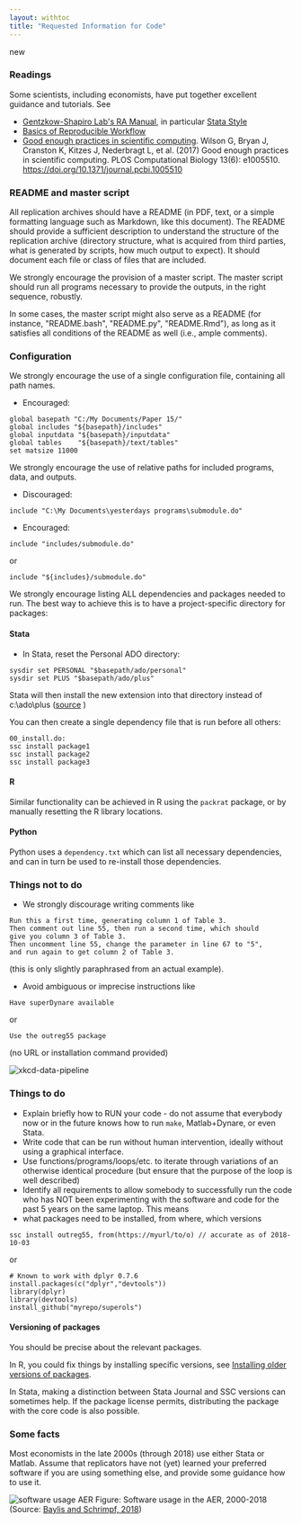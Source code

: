 ```yaml
---
layout: withtoc
title: "Requested Information for Code"
---
```


new
### Readings
Some scientists, including economists, have put together excellent guidance and tutorials. See
- [Gentzkow-Shapiro Lab's RA Manual](https://github.com/gslab-econ/ra-manual/wiki/Getting-Started), in particular [Stata Style](https://github.com/gslab-econ/ra-manual/wiki/Stata)
- [Basics of Reproducible Workflow](https://www.practicereproducibleresearch.org/core-chapters/3-basic.html)
- [Good enough practices in scientific computing](https://doi.org/10.1371/journal.pcbi.1005510 "Good enough practices in scientific computing."). Wilson G, Bryan J, Cranston K, Kitzes J, Nederbragt L, et al. (2017) Good enough practices in scientific computing. PLOS Computational Biology 13(6): e1005510. https://doi.org/10.1371/journal.pcbi.1005510

### README and master script
All replication archives should have a README (in PDF, text, or a simple formatting language such as Markdown, like this document). The README should provide a sufficient description to understand the structure of the replication archive (directory structure, what is acquired from third parties, what is generated by scripts, how much output to expect). It should document each file or class of files that are included.

We strongly encourage the provision of a master script. The master script should run all programs necessary to provide the outputs, in the right sequence, robustly.

In some cases, the master script might also serve as a README (for instance, "README.bash", "README.py", "README.Rmd"), as long as it satisfies all conditions of the README as well (i.e., ample comments).

### Configuration

We strongly encourage the use of a single configuration file, containing all path names. 
- Encouraged:
```
global basepath "C:/My Documents/Paper 15/"
global includes "${basepath}/includes"
global inputdata "${basepath}/inputdata"
global tables    "${basepath}/text/tables"
set matsize 11000
```

We strongly encourage the use of relative paths for included programs, data, and outputs.
- Discouraged:
```
include "C:\My Documents\yesterdays programs\submodule.do"
```
- Encouraged:
```
include "includes/submodule.do"
```
or
```
include "${includes}/submodule.do"
```

We strongly encourage listing ALL dependencies and packages needed to run. The best way to achieve this is to have a project-specific directory for packages:
#### Stata
- In Stata, reset the Personal ADO directory:
```
sysdir set PERSONAL "$basepath/ado/personal"
sysdir set PLUS "$basepath/ado/plus"
```

Stata will then install the new extension into that directory instead of c:\ado\plus ([source](https://www.stata.com/support/faqs/programming/personal-ado-directory/) )

You can then create a single dependency file that is run before all others:
```
00_install.do:
ssc install package1
ssc install package2
ssc install package3
```
#### R
Similar functionality can be achieved in R using the `packrat` package, or by manually resetting the R library locations.

#### Python
Python uses a `dependency.txt` which can list all necessary dependencies, and can in turn be used to re-install those dependencies.

### Things not to do
-  We strongly discourage writing comments like
```
Run this a first time, generating column 1 of Table 3.
Then comment out line 55, then run a second time, which should
give you column 3 of Table 3.
Then uncomment line 55, change the parameter in line 67 to "5",
and run again to get column 2 of Table 3.
```
(this is only slightly paraphrased from an actual example).
-  Avoid ambiguous or imprecise instructions  like
```
Have superDynare available
```
or
```
Use the outreg55 package
```
(no URL or installation command provided)

![xkcd-data-pipeline](https://imgs.xkcd.com/comics/data_pipeline.png)

### Things to do
- Explain briefly how to RUN your code - do not assume that everybody now or in the future knows how to run `make`, Matlab+Dynare, or even Stata.
-  Write code that can be run without human intervention, ideally without using a graphical interface.
-  Use functions/programs/loops/etc. to iterate through variations of an otherwise identical procedure (but ensure that the purpose of the loop is well described)
-  Identify all requirements to allow somebody to successfully run the code who has NOT been experimenting with the software and code for the past 5 years on the same laptop. This means
  -  what packages need to be installed, from where, which versions
  ```{stata}
  ssc install outreg55, from(https://myurl/to/o) // accurate as of 2018-10-03
  ```
  or
  ```{r}
  # Known to work with dplyr 0.7.6
  install.packages(c("dplyr","devtools"))
  library(dplyr)
  library(devtools)
  install_github("myrepo/superols")
  ```

#### Versioning of packages
You should be precise about the relevant packages. 

In R, you could fix things by installing specific versions, see [Installing older versions of packages](https://support.rstudio.com/hc/en-us/articles/219949047-Installing-older-versions-of-packages).

In Stata, making a distinction between Stata Journal and SSC versions can sometimes help. If the package license permits, distributing the package with the core code is also possible.

### Some facts
Most economists in the late 2000s (through 2018) use either Stata or Matlab. Assume that replicators have not (yet) learned your preferred software if you are using something else, and provide some guidance how to use it.

![software usage AER](https://raw.githubusercontent.com/pbaylis/econ-program-usage-data/master/aer_programs_by_year.png)
Figure: Software usage in the AER, 2000-2018 (Source: [Baylis and Schrimpf, 2018](http://doi.org/10.5281/zenodo.1453556))



